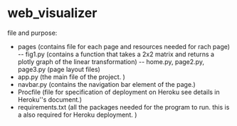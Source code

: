 # web_visualizer
file and purpose:
- pages (contains file for each page and resources needed for rach page)
-- fig1.py (contains a function that takes a 2x2 matrix and returns a plotly graph of the linear transformation)
-- home.py, page2.py, page3.py (page layout files)
- app.py (the main file of the project. )
- navbar.py (contains the navigation bar element of the page.)
- Procfile (file for specification of deployment on Heroku see details in Heroku''s document.)
- requirements.txt (all the packages needed for the program to run. this is a also required for Heroku deployment. )
